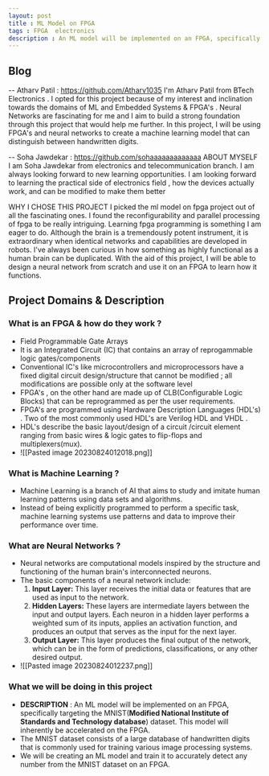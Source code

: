 ```yaml
---
layout: post
title : ML Model on FPGA
tags : FPGA  electronics
description : An ML model will be implemented on an FPGA, specifically targeting the MNIST dataset. This model will inherently be accelerated on the FPGA.
---
```

## Blog

 -- Atharv Patil  :  https://github.com/Atharv1035 
  I'm Atharv Patil from BTech Electronics . I opted for this project because of my interest and inclination towards the domains of ML and Embedded Systems & FPGA's . Neural Networks are fascinating for me and I aim to build a strong foundation through this project that would help me further.
  In this project, I will be using FPGA's and neural networks to create a machine learning model that can distinguish between handwritten digits.
  
 -- Soha Jawdekar : https://github.com/sohaaaaaaaaaaaaa
 ABOUT MYSELF
	 I am Soha Jawdekar from electronics and telecommunication branch. I am always looking forward to new learning opportunities. I am looking forward to learning the practical side of electronics field , how the devices actually work, and can be modified to make them better
	 
WHY I CHOSE THIS PROJECT
I picked the ml model on fpga project out of all the fascinating ones. I found the reconfigurability and parallel processing of fpga to be really intriguing. Learning fpga programming is something I am eager to do. Although the brain is a tremendously potent instrument, it is extraordinary when identical networks and capabilities are developed in robots. I've always been curious in how something as highly functional as a human brain can be duplicated. With the aid of this project, I will be able to design a neural network from scratch and use it on an FPGA to learn how it functions.

## Project Domains & Description
### What is an FPGA & how do they work ?
-  Field Programmable Gate Arrays
-  It is an Integrated Circuit (IC)  that contains an array of reprogammable logic gates/components
-  Conventional IC's like microcontrollers and microprocessors have a fixed digital circuit design/structure that cannot be modified ; all modifications are possible only at the software level
- FPGA's , on the other hand are made up of CLB(Configurable Logic Blocks) that can be reprogrammed as per the user requirements.
- FPGA's are programmed using Hardware Description Languages (HDL's) . Two of the most commonly used HDL's are Verilog HDL and VHDL .
-  HDL's describe the basic layout/design of a circuit /circuit element ranging from basic wires & logic gates to flip-flops and multiplexers(mux).
- ![[Pasted image 20230824012018.png]]

### What is Machine Learning ?
- Machine Learning is a branch of AI that aims to study and imitate human learning patterns using data sets and algorithms.
- Instead of being explicitly programmed to perform a specific task, machine learning systems use patterns and data to improve their performance over time.

### What are Neural Networks ?
- Neural networks are computational models inspired by the structure and functioning of the human brain's interconnected neurons.
- The basic components of a neural network include:
	1. **Input Layer:** This layer receives the initial data or features that are used as input to the network.    
	2. **Hidden Layers:** These layers are intermediate layers between the input and output layers. Each neuron in a hidden layer performs a weighted sum of its inputs, applies an activation function, and produces an output that serves as the input for the next layer.
	3. **Output Layer:** This layer produces the final output of the network, which can be in the form of predictions, classifications, or any other desired output.
- ![[Pasted image 20230824012237.png]]



### What we will be doing in this project
- __DESCRIPTION__ :  An ML model will be implemented on an FPGA, specifically targeting the MNIST(**Modified National Institute of Standards and Technology database**) dataset. This model will inherently be accelerated on the FPGA.
- The MNIST dataset consists of a large database of handwritten digits that is commonly used for training various image processing systems.
- We will be creating an ML model and train it to accurately detect any number from the MNIST dataset on an FPGA.


